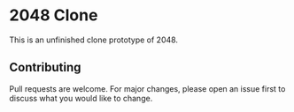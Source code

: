 # 2048 Clone

This is an unfinished clone prototype of 2048.

## Contributing
Pull requests are welcome. For major changes, please open an issue first to discuss what you would like to change.
